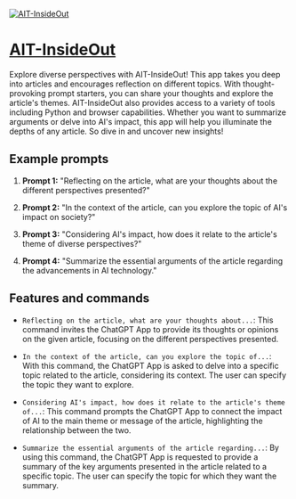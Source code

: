 [![AIT-InsideOut](https://files.oaiusercontent.com/file-4A0Zwd7gLxi5eIwHEITT3D9c?se=2123-10-16T07%3A55%3A29Z&sp=r&sv=2021-08-06&sr=b&rscc=max-age%3D31536000%2C%20immutable&rscd=attachment%3B%20filename%3D45397d25-821f-45c8-a57d-2145ce01faef.png&sig=x%2BgqZ9maHu4S46aaWrlt3gAvghtawgmYSzhGGqfmtoU%3D)](https://chat.openai.com/g/g-5FMVjqbrF-ait-insideout)

# [AIT-InsideOut](https://chat.openai.com/g/g-5FMVjqbrF-ait-insideout)

Explore diverse perspectives with AIT-InsideOut! This app takes you deep into articles and encourages reflection on different topics. With thought-provoking prompt starters, you can share your thoughts and explore the article's themes. AIT-InsideOut also provides access to a variety of tools including Python and browser capabilities. Whether you want to summarize arguments or delve into AI's impact, this app will help you illuminate the depths of any article. So dive in and uncover new insights!

## Example prompts

1. **Prompt 1:** "Reflecting on the article, what are your thoughts about the different perspectives presented?"

2. **Prompt 2:** "In the context of the article, can you explore the topic of AI's impact on society?"

3. **Prompt 3:** "Considering AI's impact, how does it relate to the article's theme of diverse perspectives?"

4. **Prompt 4:** "Summarize the essential arguments of the article regarding the advancements in AI technology."

## Features and commands

- `Reflecting on the article, what are your thoughts about...`: This command invites the ChatGPT App to provide its thoughts or opinions on the given article, focusing on the different perspectives presented.

- `In the context of the article, can you explore the topic of...`: With this command, the ChatGPT App is asked to delve into a specific topic related to the article, considering its context. The user can specify the topic they want to explore.

- `Considering AI's impact, how does it relate to the article's theme of...`: This command prompts the ChatGPT App to connect the impact of AI to the main theme or message of the article, highlighting the relationship between the two.

- `Summarize the essential arguments of the article regarding...`: By using this command, the ChatGPT App is requested to provide a summary of the key arguments presented in the article related to a specific topic. The user can specify the topic for which they want the summary.